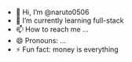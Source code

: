 - 👋 Hi, I’m @naruto0506
- 🌱 I’m currently learning full-stack
- 📫 How to reach me ...
- 😄 Pronouns: ...
- ⚡ Fun fact: money is everything

<!---
naruto0506/naruto0506 is a ✨ special ✨ repository because its `README.md` (this file) appears on your GitHub profile.
You can click the Preview link to take a look at your changes.
--->
